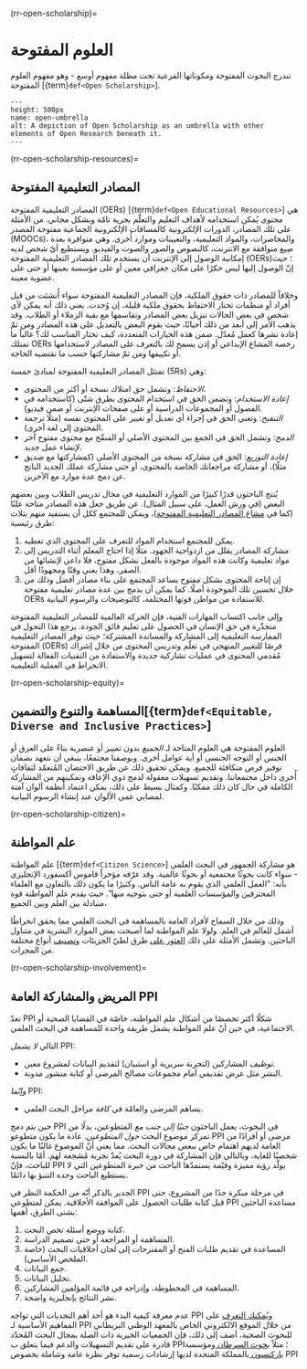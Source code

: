 (rr-open-scholarship)=
# العلوم المفتوحة

تندرج البحوث المفتوحة ومكوناتها الفرعية تحت مظلة مفهوم أوسع - وهو مفهوم العلوم المفتوحة [{term}`def<Open Scholarship>`].

```{figure} ../../figures/open-umbrella.png
---
height: 500px
name: open-umbrella
alt: A depiction of Open Scholarship as an umbrella with other elements of Open Research beneath it.
---
```

(rr-open-scholarship-resources)=
## المصادر التعليمية المفتوحة

المصادر التعليمية المفتوحة (OERs) [{term}`def<Open Educational Resources>`] هي محتوى يُمكن استخدامه لأهداف التعليم والتعلّم بحرية تامّة وبشكل مجاني. من الأمثلة على تلك المصادر، الدورات الإلكترونية كالمساقات الإلكترونية الجماعية مفتوحة المصدر (MOOCs)، والمحاضرات، والمواد التعليمية، والتعيينات وموارد أُخرى. وهي متوافرة بعدة صِيغ متوافقة مع الانترنت، كالنصوص والصور والصوت والفيديو. ويستطيع أيّ شخص لديه إمكانية الوصول إلى الإنترنت أن يستخدم تلك المصادر التعليمية المفتوحة (OERs)؛ حيث إنّ الوصول إليها ليس حكرًا على مكان جغرافي معين أو على مؤسسة بعينها أو حتى على عضوية معينة.

وخلافاً للمصادر ذات حقوق الملكية، فإن المصادر التعليمية المفتوحة سواء أُنشئت من قبل أفراد أو منظمات تختار الاحتفاظ بحقوق ملكية قليلة، إن وُجدت. يعني ذلك أنه يمكن لأي شخص في بعض الحالات تنزيل بعض المصادر وتقاسمها مع بقية الزملاء أو الطلاب. وقد يذهب الأمر إلى أبعد من ذلك أحيانًا، حيث يقوم البعض بالتعديل على هذه المصادر ومن ثمّ إعادة نشرها كعمل مُعدّل. ضمن هذه الخيارات المتعددة، كيف تختار المناسب لك؟ غالباً ما تمتلك OERs رخصة المشاع الإبداعي أو إذن يسمح لك بالتعرف على المصادر لاستخدامها أو تكييفها ومن ثمّ مشاركتها حسب ما تقتضيه الحاجة.

تمتثل المصادر التعليمية المفتوحة لمبادئ خمسة (5Rs) وهي:

- _الاحتفاظ_: وتشمل حق امتلاك نسخة أو أكثر من المحتوى.
- _إعادة الاستخدام_: وتضمن الحق في استخدام المحتوى بطرق شتّى (كاستخدامه في الفصول أو المجموعات الدراسية أو على صفحات الإنترنت أو ضمن فيديو).
- _التنقيح_: وتعني الحق في إجراء أي تعديل أو تغيير على المحتوى نفسه (مثلًا ترجمة المحتوى إلى لغة أخرى).
- _الدمج_: وتشمل الحق في الجمع بين المحتوى الأصلي أو المنقّح مع محتوى مفتوح آخر لإنشاء عمل جديد.
- _إعادة التوزيع_: الحق في مشاركة نسخة من المحتوى الأصلي (كمشاركتها مع صديق مثلًا)، أو مشاركة مراجعاتك الخاصة بالمحتوى، أو حتى مشاركة عملك الجديد الناتج عن دمج عدة موارد مع الآخرين.

يُنتج الباحثون قدرًا كبيرًا من الموارد التعليمية في مجال تدريس الطلاب وبين بعضهم البعض (في ورش العمل، على سبيل المثال). عن طريق جعل هذه المصادر متاحة علنًا (كما في [مشاع المصادر التعليمية المفتوحة](https://www.oercommons.org/))، ويمكن للمجتمع ككل أن يستفيد منهم بثلاث طرق رئيسية:

1. يمكن للمجتمع استخدام المواد للتعرف على المحتوى الذي تغطيه.
2. مشاركة المصادر يقلل من ازدواجية الجهود. مثلًا إذا احتاج المعلم أثناء التدريس إلى مواد تعليمية وكانت هذه المواد موجودة بالفعل بشكل مفتوح، فلا داعي لإنشائها من الصفر، وهذا يعني وقتًا ومجهودًا أقل.
3. إن إتاحة المحتوى بشكل مفتوح يساعد المجتمع على بناء مصادر أفضل وذلك من خلال تحسين تلك الموجودة أصلًا. كما يمكن أن يدمج بين عدة مصادر تعليمية مفتوحة OERs للاستفادة من مواطن قوتها المختلفة، كالتوضيحات والرسوم البيانية.

وإلى جانب اكتساب المهارات الفنية، فإن الحركة العالمية للمصادر التعليمية المفتوحة متجذّرة في حق الإنسان في الحصول على تعليم فائق الجودة. يرجع هذا التحول في الممارسة التعليمية إلى المشاركة والمساندة المشتركة؛ حيث توفر المصادر التعليمية المفتوحة (OERs) فرصًا للتغيير المنهجي في تعلّم وتدريس المحتوى من خلال إشراك مُقدمي المحتوى في عمليات تشاركية جديدة والاستفادة من التقنيات الفعالة لتسهيل الانخراط في العملية التعليمية.

(rr-open-scholarship-equity)=
## المساهمة والتنوع والتضمين[{term}`def<Equitable, Diverse and Inclusive Practices>`]

العلوم المفتوحة هي العلوم المتاحة لـ *الجميع* بدون تمييز أو عنصرية بناءً على العرق أو الجنس أو التوجه الجنسي أو أية عوامل أخرى. وبوصفنا مجتمعًا، ينبغي أن نتعهد بضمان توفير فرص متكافئة للجميع. ويمكن تحقيق ذلك عن طريق الاحتضان المُتعمّد لثقافاتٍ أُخرى داخل مجتمعاتنا. وتقديم تسهيلات معقولة لدمج ذوي الإعاقة وتمكينهم من المشاركة الكاملة في حال كان ذلك ممكنًا. وكمثال بسيط على ذلك، يمكن اعتماد أنظمة ألوان آمنة لمصابي عمى الألوان عند إنشاء الرسوم البيانية.

(rr-open-scholarship-citizen)=
## علم المواطنة

علم المواطنة [{term}`def<Citizen Science>`] هو مشاركة الجمهور في البحث العلمي - سواء كانت بحوثًا مجتمعية أو بحوثًا عالمية. وقد عرّفه مؤخراً قاموس أكسفورد الإنجليزي بأنه: "العمل العلمي الذي يقوم به عامة الناس. وكثيرًا ما يكون ذلك بالتعاون مع العلماء المحترفين والمؤسسات العلمية أو حتى بتوجيه منها". حيث يقدم علم المواطنة قوة متبادلة بين العلم وبين الجميع،

وذلك من خلال السماح لأفراد العامة بالمساهمة في البحث العلمي مما يحقق انخراطًا أشمل للعالم في العلم. ولولا علم المواطنة لما أصبحت بعض الموارد البشرية في متناول الباحثين. وتشمل الأمثلة على ذلك [العثور على](https://citizensciencegames.com/games/eterna/) طرق لطيّ الجزيئات و[تصنيف](https://www.zooniverse.org/) أنواع مختلفة من المجرات.

(rr-open-scholarship-involvement)=
## المريض والمشاركة العامة PPI

تعدّ PPI شكلًا أكثر تخصصًا من أشكال علم المواطنة، خاصّة في القضايا الصحية أو الاجتماعية، في حين أنّ علم المواطنة يشمل طريقة واحدة للمساهمة في البحث العلمي.

التالي *لا يشمل* PPI:
- _توظيف_ المشاركين (لتجربة سريرية أو استبيان) لتقديم البيانات لمشروع معين.
- النشر مثل عرض تقديمي أمام مجموعات مصالح المرضى أو كتابة منشور مدونة.

*وإنّما* PPI:
- يساهم المرضى والعامّة في *كافة* مراحل البحث العلمي.

حين يتم دمج PPI في البحوث، يعمل الباحثون *جنبًا إلى جنب مع* المتطوعين، بدلًا من تمركز موضوع البحث *حول المتطوعين*. عادة ما يكون متطوعو PPI مرضى أو أفرادًا من العامة لديهم اهتمام خاص ببعض مجالات البحث. مما يعني أنّ الموضوع غالبًا ما يكون شخصيًا للغاية، وبالتالي فإن المشاركة في دورة البحث يُعدّ تجربة مُشجعة لهم. أمّا بالنسبة للباحث، فإنّ PPI يولّد رؤية مميزة وقيّمة يستمدّها الباحث من خبرة المتطوعين التي لا يستطيع الباحث وحده التنبؤ بها دائمًا.

الجدير بالذكر أنّه من الحكمة النظر في PPI في مرحلة مبكرة جدًا من المشروع، حتى قبل كتابة طلبات الحصول على الموافقة الأخلاقية. يمكن لمتطوعي PPI مساعدة الباحثين بشتى الطرق، أهمها:
1. كتابة ووضع أسئلة تخص البحث.
2. المساهمة أو المراجعة أو حتى تصميم الدراسة.
3. المساعدة في تقديم طلبات المنح أو المقترحات إلى لجان أخلاقيات البحث (خاصة الملخص الأساسي).
4. جمع البيانات.
5. تحليل البيانات.
6. المساهمة في المخطوطة، وإدراجه في قائمة المؤلفين المشاركين.
7. نشر النتائج بإنجليزية واضحة.

عدم معرفة كيفية البدء هو أحد أهم التحديات التي تواجه PPI  [ويُمكنك التعرف](https://www.invo.org.uk/) على المفاهيم الأساسية لـ PPI من خلال الموقع الالكتروني الخاص بالمعهد الوطني البريطاني للبحوث الصحية، أضف إلى ذلك، فإن الجمعيات الخيرية ذات الصلة بمجال البحث المُحدّد قادرة على تقديم التسهيلات والدعم فيما يتعلق ب PPI؛ مثلاً [بحوث السرطان ](https://www.cancerresearchuk.org/funding-for-researchers/patient-involvement-toolkit-for-researchers) ومؤسسة [باركنسون ](https://www.parkinsons.org.uk/research/patient-and-public-involvement-ppi)بالمملكة المتحدة لديها إرشادات رسمية توفر نظرة عامة وشاملة بخصوص PPI
